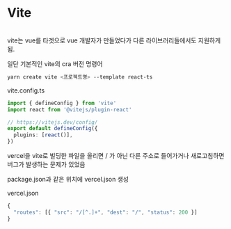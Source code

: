# Vite

\
vite는 vue를 타겟으로 vue 개발자가 만들었다가 다른 라이브러리들에서도 지원하게 됨.

일단 기본적인 vite의 cra 버전 명령어

```bash
yarn create vite <프로젝트명> --template react-ts
```



vite.config.ts

```typescript
import { defineConfig } from 'vite'
import react from '@vitejs/plugin-react'

// https://vitejs.dev/config/
export default defineConfig({
  plugins: [react()],
})
```



vercel을 vite로 빌딩한 파일을 올리면 / 가 아닌 다른 주소로 들어가거나 새로고침하면 버그가 발생하는 문제가 있었음



package.json과 같은 위치에 vercel.json 생성

vercel.json

```javascript
{
  "routes": [{ "src": "/[^.]+", "dest": "/", "status": 200 }]
}
```

